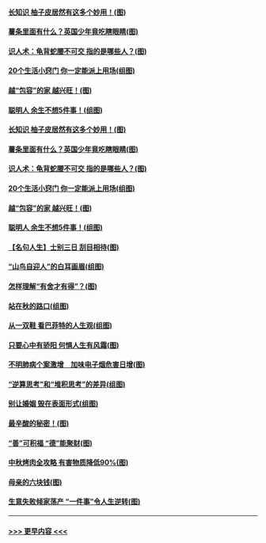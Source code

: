 #### [长知识 柚子皮居然有这多个妙用！(图)](../pages/p8/907425.md?t=09180011) 
#### [薯条里面有什么？英国少年竟吃瞎眼睛(图)](../pages/p8/907381.md?t=09180011) 
#### [识人术：龟背蛇腰不可交 指的是哪些人？(图)](../pages/p8/907503.md?t=09180011) 
#### [20个生活小窍门 你一定能派上用场(组图)](../pages/p8/907510.md?t=09180011) 
#### [越“包容”的家 越兴旺！(图)](../pages/p8/907328.md?t=09180011) 
#### [聪明人 余生不想5件事！(组图)](../pages/p8/907364.md?t=09180011) 
#### [长知识 柚子皮居然有这多个妙用！(图)](../pages/p8/907425.md?t=09180011) 
#### [薯条里面有什么？英国少年竟吃瞎眼睛(图)](../pages/p8/907381.md?t=09180011) 
#### [识人术：龟背蛇腰不可交 指的是哪些人？(图)](../pages/p8/907503.md?t=09180011) 
#### [20个生活小窍门 你一定能派上用场(组图)](../pages/p8/907510.md?t=09180011) 
#### [越“包容”的家 越兴旺！(图)](../pages/p8/907328.md?t=09180011) 
#### [聪明人 余生不想5件事！(组图)](../pages/p8/907364.md?t=09180011) 
#### [【名句人生】士别三日 刮目相待(图)](../pages/p8/906988.md?t=09180011) 
#### [“山鸟自迎人”的白耳画眉(组图)](../pages/p8/907332.md?t=09180011) 
#### [怎样理解“有舍才有得”？(图)](../pages/p8/906872.md?t=09180011) 
#### [站在秋的路口(组图)](../pages/p8/906914.md?t=09180011) 
#### [从一双鞋 看巴菲特的人生观(组图)](../pages/p8/907311.md?t=09180011) 
#### [只要心中有骄阳 何惧人生有风霜(图)](../pages/p8/907320.md?t=09180011) 
#### [不明肺病个案激增　加味电子烟危害日增(图)](../pages/p8/907307.md?t=09180011) 
#### [“逆算思考”和“堆积思考”的差异(组图)](../pages/p8/907229.md?t=09180011) 
#### [别让婚姻 毁在表面形式(组图)](../pages/p8/907118.md?t=09180011) 
#### [最辛酸的秘密！(图)](../pages/p8/906327.md?t=09180011) 
#### [“善”可积福 “德”能聚财(图)](../pages/p8/906906.md?t=09180011) 
#### [中秋烤肉全攻略 有害物质降低90%(图)](../pages/p8/907227.md?t=09180011) 
#### [母亲的六块钱(图)](../pages/p8/907107.md?t=09180011) 
#### [生意失败倾家荡产 “一件事”令人生逆转(图)](../pages/p8/907101.md?t=09180011) 

----
#### [ >>> 更早内容 <<< ](../indexes/p8-earlier.md)
